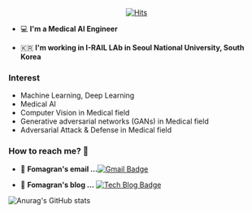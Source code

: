 <div align=center>
 
[![Hits](https://hits.seeyoufarm.com/api/count/incr/badge.svg?url=https%3A%2F%2Fgithub.com%2FChanghyun-song&count_bg=%234A5CC6&title_bg=%239E3838&icon=&icon_color=%23782424&title=hits&edge_flat=false)](https://hits.seeyoufarm.com)

</div>
 
 - 💻   **I'm a Medical AI Engineer**    

 - 🇰🇷  **I'm working in I-RAIL LAb in Seoul National University, South Korea**

### Interest
- Machine Learning, Deep Learning
- Medical AI
- Computer Vision in Medical field
- Generative adversarial networks (GANs) in Medical field
- Adversarial Attack & Defense in Medical field

### How to reach me? 🤔

- 📮  **Fomagran's email ...**[![Gmail Badge](https://img.shields.io/badge/Gmail-d14836?style=flat-square&logo=Gmail&logoColor=white&link=mailto:zzxx9775@gmail.com)](mailto:zzxx9775@gmail.com)

- 📒  **Fomagran's blog ...** [![Tech Blog Badge](http://img.shields.io/badge/-Tech%20blog-black?style=flat-square&logo=blogger&logoColor=white&link=https://www.Changhyun-song.githubblog.io/)](https://www.Changhyun-song.githubblog.io/)   

![Anurag's GitHub stats](https://github-readme-stats.vercel.app/api?username=Changhyun-song&show_icons=true&theme=cobalt)   
